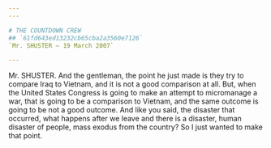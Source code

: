 ```yaml
---
---

# THE COUNTDOWN CREW
## `61fd643ed13232cb65cba2a3560e7126`
`Mr. SHUSTER — 19 March 2007`

---
```



Mr. SHUSTER. And the gentleman, the point he just made is they try to 
compare Iraq to Vietnam, and it is not a good comparison at all. But, 
when the United States Congress is going to make an attempt to 
micromanage a war, that is going to be a comparison to Vietnam, and the 
same outcome is going to be not a good outcome. And like you said, the 
disaster that occurred, what happens after we leave and there is a 
disaster, human disaster of people, mass exodus from the country? So I 
just wanted to make that point.